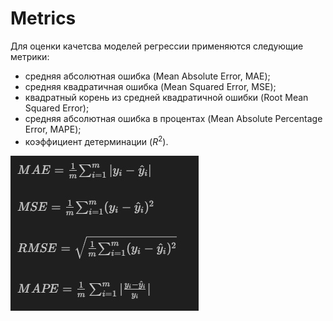 # Metrics

Для оценки качетсва моделей регрессии применяются следующие метрики:
- средняя абсолютная ошибка (Mean Absolute Error, MAE);
- средняя квадратичная ошибка (Mean Squared Error, MSE);
- квадратный корень из средней квадратичной ошибки (Root Mean Squared Error);
- средняя абсолютная ошибка в процентах (Mean Absolute Percentage Error, MAPE);
- коэффициент детерминации ($R^2$).

![Текст с описанием картинки](Kgng1bxb4hg.jpg)

